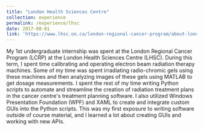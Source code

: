 ```yaml
---
title: "London Health Sciences Centre"
collection: experience
permalink: /experience/lhsc
date: 2017-08-01
link: 'https://www.lhsc.on.ca/london-regional-cancer-program/about-london-regional-cancer-program'
---
```


My 1st undergraduate internship was spent at the London Regional Cancer Program (LCRP) at the London Health Sciences Centre (LHSC). During this term, I spent time calibrating and operating electron beam radiation therapy machines. Some of my time was spent irradiating radio-chromic gels using these machines and then analyzing images of these gels using MATLAB to get dosage measurements. I spent the rest of my time writing Python scripts to automate and streamline the creation of radiation treatment plans in the cancer centre's treatment planning software. I also utilized Windows Presentation Foundation (WPF) and XAML to create and integrate custom GUIs into the Python scripts. This was my first exposure to writing software outside of course material, and I learned a lot about creating GUIs and working with new APIs. 

